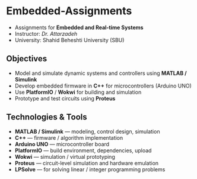 # Embedded-Assignments

+ Assignments for **Embedded and Real-time Systems**
+ Instructor: *Dr. Attarzadeh*
+ University: Shahid Beheshti University (SBU)

## Objectives

- Model and simulate dynamic systems and controllers using **MATLAB / Simulink**  
- Develop embedded firmware in **C++** for microcontrollers (Arduino UNO)  
- Use **PlatformIO** / **Wokwi** for building and simulation  
- Prototype and test circuits using **Proteus**  

## Technologies & Tools

- **MATLAB / Simulink** — modeling, control design, simulation  
- **C++** — firmware / algorithm implementation  
- **Arduino UNO** — microcontroller board  
- **PlatformIO** — build environment, dependencies, upload  
- **Wokwi** — simulation / virtual prototyping  
- **Proteus** — circuit-level simulation and hardware emulation  
- **LPSolve** — for solving linear / integer programming problems  
